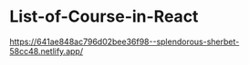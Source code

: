 # List-of-Course-in-React

https://641ae848ac796d02bee36f98--splendorous-sherbet-58cc48.netlify.app/
